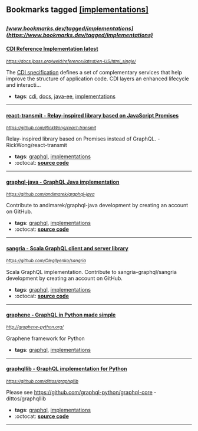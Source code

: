 ## Bookmarks tagged [[implementations]](https://www.bookmarks.dev/search?q=[implementations])

_<sup><sup>[www.bookmarks.dev/tagged/implementations](https://www.bookmarks.dev/tagged/implementations)</sup></sup>_
---
#### [CDI Reference Implementation latest](https://docs.jboss.org/weld/reference/latest/en-US/html_single/)
_<sup>https://docs.jboss.org/weld/reference/latest/en-US/html_single/</sup>_

The [CDI specification](http://jcp.org/en/jsr/detail?id=346) defines a set of complementary services that help improve the structure of application code. CDI layers an enhanced lifecycle and interacti...
* **tags**: [cdi](../tagged/cdi.md), [docs](../tagged/docs.md), [java-ee](../tagged/java-ee.md), [implementations](../tagged/implementations.md)
---
#### [react-transmit - Relay-inspired library based on **JavaScript Promises**](https://github.com/RickWong/react-transmit)
_<sup>https://github.com/RickWong/react-transmit</sup>_

Relay-inspired library based on Promises instead of GraphQL. - RickWong/react-transmit
* **tags**: [graphql](../tagged/graphql.md), [implementations](../tagged/implementations.md)
* :octocat: **[source code](https://github.com/RickWong/react-transmit)**
---
#### [graphql-java - GraphQL **Java** implementation](https://github.com/andimarek/graphql-java)
_<sup>https://github.com/andimarek/graphql-java</sup>_

Contribute to andimarek/graphql-java development by creating an account on GitHub.
* **tags**: [graphql](../tagged/graphql.md), [implementations](../tagged/implementations.md)
* :octocat: **[source code](https://github.com/andimarek/graphql-java)**
---
#### [sangria - **Scala** GraphQL client and server library](https://github.com/OlegIlyenko/sangria)
_<sup>https://github.com/OlegIlyenko/sangria</sup>_

Scala GraphQL implementation. Contribute to sangria-graphql/sangria development by creating an account on GitHub.
* **tags**: [graphql](../tagged/graphql.md), [implementations](../tagged/implementations.md)
* :octocat: **[source code](https://github.com/OlegIlyenko/sangria)**
---
#### [graphene - GraphQL in **Python** made simple](http://graphene-python.org/)
_<sup>http://graphene-python.org/</sup>_

Graphene framework for Python
* **tags**: [graphql](../tagged/graphql.md), [implementations](../tagged/implementations.md)
---
#### [graphqllib - GraphQL implementation for **Python**](https://github.com/dittos/graphqllib)
_<sup>https://github.com/dittos/graphqllib</sup>_

Please see https://github.com/graphql-python/graphql-core - dittos/graphqllib
* **tags**: [graphql](../tagged/graphql.md), [implementations](../tagged/implementations.md)
* :octocat: **[source code](https://github.com/dittos/graphqllib)**
---
